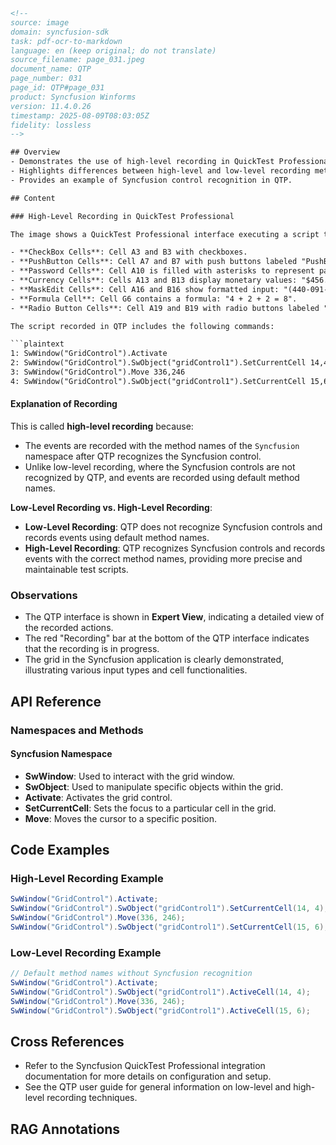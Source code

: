 ```html
<!--
source: image
domain: syncfusion-sdk
task: pdf-ocr-to-markdown
language: en (keep original; do not translate)
source_filename: page_031.jpeg
document_name: QTP
page_number: 031
page_id: QTP#page_031
product: Syncfusion Winforms
version: 11.4.0.26
timestamp: 2025-08-09T08:03:05Z
fidelity: lossless
-->

## Overview
- Demonstrates the use of high-level recording in QuickTest Professional (QTP) for Syncfusion controls.
- Highlights differences between high-level and low-level recording methods.
- Provides an example of Syncfusion control recognition in QTP.

## Content

### High-Level Recording in QuickTest Professional

The image shows a QuickTest Professional interface executing a script targeting a Syncfusion GridControl. The grid displays various types of cells, including:

- **CheckBox Cells**: Cell A3 and B3 with checkboxes.
- **PushButton Cells**: Cell A7 and B7 with push buttons labeled "PushButton 1" and "PushButton 2".
- **Password Cells**: Cell A10 is filled with asterisks to represent password input.
- **Currency Cells**: Cells A13 and B13 display monetary values: "$456.00" and "(€739.00)".
- **MaskEdit Cells**: Cell A16 and B16 show formatted input: "(440-091-11)" and "( -- )".
- **Formula Cell**: Cell G6 contains a formula: "4 + 2 + 2 = 8".
- **Radio Button Cells**: Cell A19 and B19 with radio buttons labeled "radio 0" and "radio 1".

The script recorded in QTP includes the following commands:

```plaintext
1: SwWindow("GridControl").Activate
2: SwWindow("GridControl").SwObject("gridControl1").SetCurrentCell 14,4
3: SwWindow("GridControl").Move 336,246
4: SwWindow("GridControl").SwObject("gridControl1").SetCurrentCell 15,6
```

#### Explanation of Recording

This is called **high-level recording** because:

- The events are recorded with the method names of the `Syncfusion` namespace after QTP recognizes the Syncfusion control.
- Unlike low-level recording, where the Syncfusion controls are not recognized by QTP, and events are recorded using default method names.

**Low-Level Recording vs. High-Level Recording**:

- **Low-Level Recording**: QTP does not recognize Syncfusion controls and records events using default method names.
- **High-Level Recording**: QTP recognizes Syncfusion controls and records events with the correct method names, providing more precise and maintainable test scripts.

### Observations

- The QTP interface is shown in **Expert View**, indicating a detailed view of the recorded actions.
- The red "Recording" bar at the bottom of the QTP interface indicates that the recording is in progress.
- The grid in the Syncfusion application is clearly demonstrated, illustrating various input types and cell functionalities.

## API Reference

### Namespaces and Methods

#### Syncfusion Namespace
- **SwWindow**: Used to interact with the grid window.
- **SwObject**: Used to manipulate specific objects within the grid.
- **Activate**: Activates the grid control.
- **SetCurrentCell**: Sets the focus to a particular cell in the grid.
- **Move**: Moves the cursor to a specific position.

## Code Examples

### High-Level Recording Example
```csharp
SwWindow("GridControl").Activate;
SwWindow("GridControl").SwObject("gridControl1").SetCurrentCell(14, 4);
SwWindow("GridControl").Move(336, 246);
SwWindow("GridControl").SwObject("gridControl1").SetCurrentCell(15, 6);
```

### Low-Level Recording Example
```csharp
// Default method names without Syncfusion recognition
SwWindow("GridControl").Activate;
SwWindow("GridControl").SwObject("gridControl1").ActiveCell(14, 4);
SwWindow("GridControl").Move(336, 246);
SwWindow("GridControl").SwObject("gridControl1").ActiveCell(15, 6);
```

## Cross References

- Refer to the Syncfusion QuickTest Professional integration documentation for more details on configuration and setup.
- See the QTP user guide for general information on low-level and high-level recording techniques.

## RAG Annotations
<!-- tags: [quicktest professional, qtp, syncfusion gridcontrol, high-level recording, low-level recording, gridcontrol example, api recognition] keywords: [syncfusion, qtp, gridcontrol, high-level, low-level, recording, test automation, checkbox, pushbutton, password, currency, maskedit, formula, radiobutton] -->
```